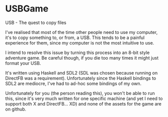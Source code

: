 USBGame
=======

USB - The quest to copy files

I've realised that most of the time other people need to use my computer, 
it's to copy something to, or from, a USB. This tends to be a painful experience for them, 
since my computer is not the most intuitive to use.

I intend to resolve this issue by turning this process into an 8-bit style adventure game. 
Be careful though, if you die too many times it might just format your USB.

It's written using Haskell and SDL2 (SDL was chosen because running on DirectFB was a requirement).
Unfortunately since the Haskell bindings to SDL2 are mediocre, I've had to ad-hoc some bindings of my own.

Unfortunately for you (the person reading this), you won't be able to run this, since it's very
much written for one specific machine (and yet I need to support both X and DirectFB... XD) and none of
the assets for the game are on github.
